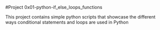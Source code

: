#Project 0x01-python-if_else_loops_functions

This project contains simple python scripts that showcase the different\
ways conditional statements and loops are used in Python